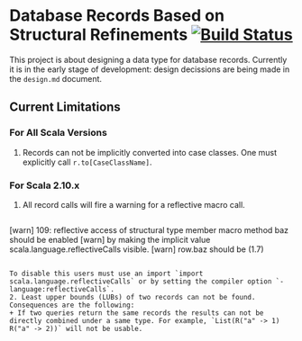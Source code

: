 Database Records Based on Structural Refinements [![Build Status](https://travis-ci.org/vjovanov/refined-records.png?branch=master)](https://travis-ci.org/vjovanov/refined-records)
================================================

This project is about designing a data type for database records. Currently it is in the early stage of development: design decissions are being made in the `design.md` document.

## Current Limitations
### For All Scala Versions

1. Records can not be implicitly converted into case classes. One must explicitly call `r.to[CaseClassName]`.

### For Scala 2.10.x

1. All record calls will fire a warning for a reflective macro call.
   
   ```
[warn] 109: reflective access of structural type member macro method baz should be enabled
[warn] by making the implicit value scala.language.reflectiveCalls visible.
[warn]     row.baz should be (1.7)
   ```

   To disable this users must use an import `import scala.language.reflectiveCalls` or by setting the compiler option `-language:reflectiveCalls`.
2. Least upper bounds (LUBs) of two records can not be found. Consequences are the following: 
   + If two queries return the same records the results can not be directly combined under a same type. For example, `List(R("a" -> 1) R("a" -> 2))` will not be usable.
